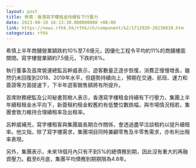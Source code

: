 ```yaml
---
layout: post
title: 希慎：香港寫字樓租金持續有下行壓力
date: 2023-08-10 16:13:30.000000000 +08:00
link: https://news.rthk.hk/rthk/ch/component/k2/1712920-20230810.htm
categories: rthk
---
```


希慎上半年商舖營業額跌約10%至7.6億元，因優化工程令平均約11%的商舖樓面關閉。寫字樓營業額約7.5億元，下跌約8%。

執行董事及首席營運總監呂幹威表示，遊客數量正逐步恢復，消費正慢慢增長，雖然仍未回復到2018、2019年水平，但趨勢持續向上，預期在交通、航班、運力和簽證等方面提速下，下半年遊客銷售額將有所提升。

首席財務總監及公司秘書賀樹人表示，香港寫字樓租金持續有下行壓力，集團上半年續租租金水平向下，新簽租約租金較舊約有低雙位數跌幅，與市場情況相若，集團會致力維持合理續租率及出租率。

呂幹威補充，寫字樓租客與集團屬長期合作關係，會透過盡早洽談租約以提升續租率。他又指，除了寫字樓需求，集團項目同時兼顧零售及半零售需求，亦有利出租率表現。

另外，集團表示，未來18個月內只有不到5%的總債務到期，因此沒有重大的再融資壓力。截至6月底，集團平均債務到期期限為4.8年。
